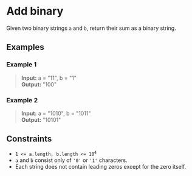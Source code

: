 # Add binary
Given two binary strings `a` and `b`, return their sum as a binary string.

## Examples
### Example 1
> **Input:** a = "11", b = "1"  
> **Output:** "100"

### Example 2
> **Input:** a = "1010", b = "1011"  
> **Output:** "10101"

## Constraints
- <code>1 <= a.length, b.length <= 10<sup>4</sup></code>
- `a` and `b` consist only of `'0'` or `'1'` characters.
- Each string does not contain leading zeros except for the zero itself.